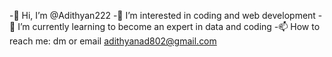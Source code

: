 
-👋 Hi, I’m @Adithyan222
-👀 I’m interested in coding and web development
-🌱 I’m currently learning to become an expert in data and coding
-📫 How to reach me: dm or email
adithyanad802@gmail.com
